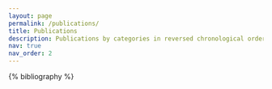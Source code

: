 ```yaml
---
layout: page
permalink: /publications/
title: Publications
description: Publications by categories in reversed chronological order.
nav: true
nav_order: 2
---
```


<!-- _pages/publications.md -->

<div class="publications">

{% bibliography %}

</div>
